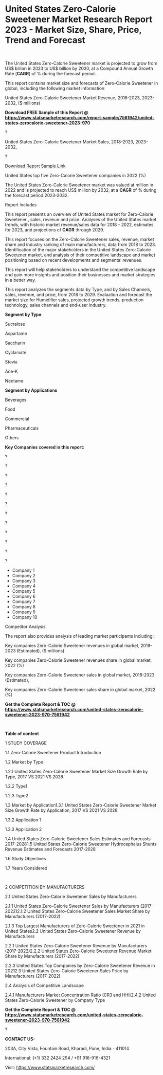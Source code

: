 <h1>United States Zero-Calorie Sweetener Market Research Report 2023 - Market Size, Share, Price, Trend and Forecast</h1><br/><p>The United States Zero-Calorie Sweetener market is projected to grow from US$ billion in 2023 to US$ billion by 2030, at a Compound Annual Growth Rate (<strong>CAGR</strong>) of % during the forecast period.</p>
 
 
 
 <p>This report contains market size and forecasts of Zero-Calorie Sweetener in global, including the following market information:</p>
 
 
 
 <p>United States Zero-Calorie Sweetener Market Revenue, 2018-2023, 2023-2032, ($ millions)</p>
 
 
 
 <div><b>Download FREE Sample of this Report @ <a href="https://www.statsmarketresearch.com/download-free-sample/7561942/united-states-zerocalorie-sweetener-2023-970">https://www.statsmarketresearch.com/report-sample/7561942/united-states-zerocalorie-sweetener-2023-970</a></b></div>
 
 
 
 <p>? </p>
 
 
 
 <p>United States Zero-Calorie Sweetener Market Sales, 2018-2023, 2023-2032,</p>
 
 
 
 <p>? </p>
 
 
 
 <p><a href="https://www.statsmarketresearch.com/download-free-sample/7561942/united-states-zerocalorie-sweetener-2023-970">Download Report Sample Link</a></p>
 
 
 
 <p>United States top five Zero-Calorie Sweetener companies in 2022 (%)</p>
 
 
 
 <p>The United States Zero-Calorie Sweetener market was valued at million in 2022 and is projected to reach US$ million by 2032, at a <strong>CAGR</strong> of % during the forecast period 2023-2032.</p>
 
 
 
 <p>Report Includes</p>
 
 
 
 <p>This report presents an overview of United States market for Zero-Calorie Sweetener , sales, revenue and price. Analyses of the United States market trends, with historic market revenue/sales data for 2018 - 2022, estimates for 2023, and projections of <strong>CAGR</strong> through 2029.</p>
 
 
 
 <p>This report focuses on the Zero-Calorie Sweetener sales, revenue, market share and industry ranking of main manufacturers, data from 2018 to 2023. Identification of the major stakeholders in the United States Zero-Calorie Sweetener market, and analysis of their competitive landscape and market positioning based on recent developments and segmental revenues.</p>
 
 
 
 <p>This report will help stakeholders to understand the competitive landscape and gain more insights and position their businesses and market strategies in a better way.</p>
 
 
 
 <p>This report analyzes the segments data by Type, and by Sales Channels, sales, revenue, and price, from 2018 to 2029. Evaluation and forecast the market size for Humidifier sales, projected growth trends, production technology, sales channels and end-user industry.</p>
 
 
 
 <p><strong>Segment by Type</strong></p>
 
 
 
 <p>Sucralose</p>
 
 
 
 <p>Aspartame</p>
 
 
 
 <p>Saccharin</p>
 
 
 
 <p>Cyclamate</p>
 
 
 
 <p>Stevia</p>
 
 
 
 <p>Ace-K</p>
 
 
 
 <p>Neotame</p>
 
 
 
 <p><strong>Segment <strong><strong>by Applications</strong></strong></strong></p>
 
 
 
 <p>Beverages</p>
 
 
 
 <p>Food</p>
 
 
 
 <p>Commercial</p>
 
 
 
 <p>Pharmaceuticals</p>
 
 
 
 <p>Others</p>
 
 
 
 <p><strong>Key Companies covered in this report:</strong></p>
 
 
 
 <p>? </p>
 
 
 
 <p>? </p>
 
 
 
 <p>? </p>
 
 
 
 <p>? </p>
 
 
 
 <p>? </p>
 
 
 
 <p>? </p>
 
 
 
 <p>? </p>
 
 
 
 <p>? </p>
 
 
 
 <p>? </p>
 
 
 
 <p>? </p>
 
 
 
 <p>? </p>
 
 
 
 <p>? </p>
 
 
 
 <ul>
 
 <li>Company 1</li>
 
 <li>Company 2</li>
 
 <li>Company 3</li>
 
 <li>Company 4</li>
 
 <li>Company 5</li>
 
 <li>Company 6</li>
 
 <li>Company 7</li>
 
 <li>Company 8</li>
 
 <li>Company 9</li>
 
 <li>Company 10</li>
 
 </ul>
 
 
 
 <p>Competitor Analysis</p>
 
 
 
 <p>The report also provides analysis of leading market participants including:</p>
 
 
 
 <p>Key companies Zero-Calorie Sweetener revenues in global market, 2018-2023 (Estimated), ($ millions)</p>
 
 
 
 <p>Key companies Zero-Calorie Sweetener revenues share in global market, 2022 (%)</p>
 
 
 
 <p>Key companies Zero-Calorie Sweetener sales in global market, 2018-2023 (Estimated),</p>
 
 
 
 <p>Key companies Zero-Calorie Sweetener sales share in global market, 2022 (%)</p>
 
 
 
 <div><b>Get the Complete Report & TOC @ <a href="https://www.statsmarketresearch.com/united-states-zerocalorie-sweetener-2023-970-7561942">https://www.statsmarketresearch.com/united-states-zerocalorie-sweetener-2023-970-7561942</a></b></div>
 
 
 
 <p><br />
 
 <b>Table of content</b></p>
 
 
 
 <p>1 STUDY COVERAGE<br />
 
 1.1 Zero-Calorie Sweetener Product Introduction<br />
 
 1.2 Market by Type<br />
 
 1.2.1 United States Zero-Calorie Sweetener Market Size Growth Rate by Type, 2017 VS 2021 VS 2028<br />
 
 1.2.2 Type1<br />
 
 1.2.3 Type2<br />
 
 1.3 Market by Application1.3.1 United States Zero-Calorie Sweetener Market Size Growth Rate by Application, 2017 VS 2021 VS 2028<br />
 
 1.3.2 Application 1<br />
 
 1.3.3 Application 2<br />
 
 1.4 United States Zero-Calorie Sweetener Sales Estimates and Forecasts 2017-20281.5 United States Zero-Calorie Sweetener Hydrocephalus Shunts Revenue Estimates and Forecasts 2017-2028<br />
 
 1.6 Study Objectives<br />
 
 1.7 Years Considered<br />
 
 <br />
 
 2 COMPETITION BY MANUFACTURERS<br />
 
 2.1 United States Zero-Calorie Sweetener Sales by Manufacturers<br />
 
 2.1.1 United States Zero-Calorie Sweetener Sales by Manufacturers (2017-2022)2.1.2 United States Zero-Calorie Sweetener Sales Market Share by Manufacturers (2017-2022)<br />
 
 2.1.3 Top Largest Manufacturers of Zero-Calorie Sweetener in 2021 in United States2.2 United States Zero-Calorie Sweetener Revenue by Manufacturers<br />
 
 2.2.1 United States Zero-Calorie Sweetener Revenue by Manufacturers (2017-2022)2.2.2 United States Zero-Calorie Sweetener Revenue Market Share by Manufacturers (2017-2022)<br />
 
 2.2.3 United States Top Companies by Zero-Calorie Sweetener Revenue in 20212.3 United States Zero-Calorie Sweetener Sales Price by Manufacturers (2017-2022)<br />
 
 2.4 Analysis of Competitive Landscape<br />
 
 2.4.1 Manufacturers Market Concentration Ratio (CR3 and HHI)2.4.2 United States Zero-Calorie Sweetener by Company Type</p>
 
 
 
 <div><b>Get the Complete Report & TOC @ <a href="https://www.statsmarketresearch.com/united-states-zerocalorie-sweetener-2023-970-7561942">https://www.statsmarketresearch.com/united-states-zerocalorie-sweetener-2023-970-7561942</a></b></div>
 
 
 
 <p>? </p>
 
 
 
 <p><b>CONTACT US:</b><br />
 
 203A, City Vista, Fountain Road, Kharadi, Pune, India - 411014<br />
 
 International: (+1) 332 2424 294 / +91 916-916-4321<br />
 
 Visit: <a href="https://www.statsmarketresearch.com/">https://www.statsmarketresearch.com/</a></p>